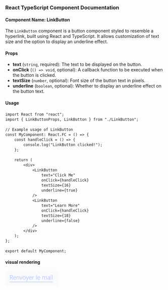 ### React TypeScript Component Documentation

#### Component Name: LinkButton

The `LinkButton` component is a button component styled to resemble a hyperlink, built using React and TypeScript. It allows customization of text size and the option to display an underline effect.

#### Props

- **text** (`string`, required): The text to be displayed on the button.
- **onClick** (`() => void`, optional): A callback function to be executed when the button is clicked.
- **textSize** (`number`, optional): Font size of the button text in pixels.
- **underline** (`boolean`, optional): Whether to display an underline effect on the button text.

#### Usage

```tsx
import React from "react";
import { LinkButtonProps, LinkButton } from "./LinkButton";

// Example usage of LinkButton
const MyComponent: React.FC = () => {
    const handleClick = () => {
        console.log("LinkButton clicked!");
    };

    return (
        <div>
            <LinkButton
                text="Click Me"
                onClick={handleClick}
                textSize={16}
                underline={true}
            />
            <LinkButton
                text="Learn More"
                onClick={handleClick}
                textSize={18}
                underline={false}
            />
        </div>
    );
};

export default MyComponent;
```

#### visual rendering

![Exemple visuel du bouton LinkButton](./linkButton.png)